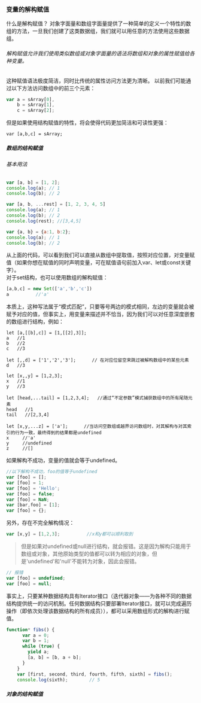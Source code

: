 ### 变量的解构赋值

什么是解构赋值？
对象字面量和数组字面量提供了一种简单的定义一个特性的数组的方法，一旦我们创建了这类数据组，我们就可以用任意的方法使用这些数据组。
###### 解构赋值允许我们使用类似数组或对象字面量的语法将数组和对象的属性赋值给各种变量。
这种赋值语法极度简洁，同时比传统的属性访问方法更为清晰。
以前我们可能通过以下方法访问数组中的前三个元素：
```javascript
var a = sArray[0],
    b = sArray[1],
    c = sArray[2];
```
但是如果使用结构赋值的特性，将会使得代码更加简洁和可读性更强：
```javascrpt
var [a,b,c] = sArray;
```

##### 数组的结构赋值
###### 基本用法
```javascript
var [a, b] = [1, 2];
console.log(a); // 1
console.log(b); // 2

var [a, b, ...rest] = [1, 2, 3, 4, 5]
console.log(a); // 1
console.log(b); // 2
console.log(rest); //[3,4,5]

var {a, b} = {a:1, b:2};
console.log(a); // 1
console.log(b); // 2
```
从上面的代码，可以看到我们可以直接从数组中提取值，按照对应位置，对变量赋值（如果你想在赋值的同时声明变量，可在赋值语句前加入var、let或const关键字）。 <br>
对于set结构，也可以使用数组的解构赋值：
```javascript
[a,b,c] = new Set(['a','b','c'])
a          //'a'
```
本质上，这种写法属于“模式匹配”，只要等号两边的模式相同，左边的变量就会被赋予对应的值，但事实上，用变量来描述并不恰当，因为我们可以对任意深度嵌套的数组进行结构，例如：
```javascrpt
let [a,[[b],c]] = [1,[[2],3]];
a   //1
b   //2
c   //3

let [,,d] = ['1','2','3'];      // 在对应位留空来跳过被解构数组中的某些元素
d   //3

let [x,,y] = [1,2,3];
x   //1
y   //3

let [head,...tail] = [1,2,3,4];   //通过“不定参数”模式捕获数组中的所有尾随元素
head   //1
tail   //[2,3,4]

let [x,y,...z] = ['a'];      //当访问空数组或越界访问数组时，对其解构与对其索引的行为一致，最终得到的结果都是undefined
x     //'a'
y     //undefined
z     //[]
```
如果解构不成功，变量的值就会等于undefined。
```javascript
//以下解构不成功，foo的值等于undefined
var [foo] = [];
var [foo] = 1;
var [foo] = 'Hello';
var [foo] = false;
var [foo] = NaN;
var [bar,foo] = [1];
var [foo] = {};
```
另外，存在不完全解构情况：
```javascript
var [x,y] = [1,2,3];          //x和y都可以顺利取到
```
> 但是如果对undefined或null进行结构，就会报错。这是因为解构只能用于数组或对象，其他原始类型的值都可以转为相应的对象，但是'undefined'和'null'不能转为对象，因此会报错。
```javascript
// 报错
var [foo] = undefined;
var [foo] = null;
```
事实上，只要某种数据结构具有Iterator接口（迭代器对象——为各种不同的数据结构提供统一的访问机制。任何数据结构只要部署Iterator接口，就可以完成遍历操作（即依次处理该数据结构的所有成员）），都可以采用数组形式的解构进行赋值。
```javascript
function* fibs() {
      var a = 0;
      var b = 1;
      while (true) {
        yield a;
        [a, b] = [b, a + b];
      }
    }
    var [first, second, third, fourth, fifth, sixth] = fibs();
    console.log(sixth);        // 5
```



##### 对象的结构赋值































